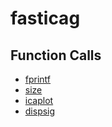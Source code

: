 # fasticag

## Function Calls
- [fprintf](EMG_removing/util/FastICA_25/fprintf.md)
- [size](EMG_removing/util/FastICA_25/size.md)
- [icaplot](EMG_removing/util/FastICA_25/icaplot.md)
- [dispsig](EMG_removing/util/FastICA_25/dispsig.md)
